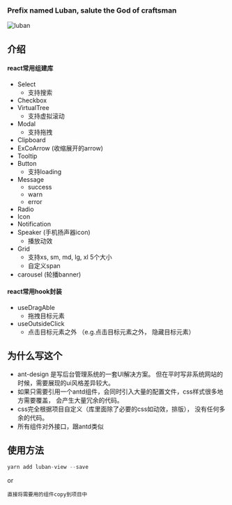 ### Prefix named Luban, salute the God of craftsman

![luban](https://shengun-blog.oss-cn-hangzhou.aliyuncs.com/luban.png)

## 介绍
#### react常用组建库
- Select 
  - 支持搜索
- Checkbox
- VirtualTree
  - 支持虚拟滚动
- Modal
  - 支持拖拽
- Clipboard
- ExCoArrow  (收缩展开的arrow)
- Tooltip
- Button
  - 支持loading
- Message  
  - success
  - warn
  - error
- Radio
- Icon
- Notification
- Speaker  (手机扬声器icon)
  - 播放动效
- Grid
  - 支持xs, sm, md, lg, xl 5个大小
  - 自定义span
- carousel (轮播banner)


#### react常用hook封装
- useDragAble
  - 拖拽目标元素
- useOutsideClick
  - 点击目标元素之外 （e.g.点击目标元素之外， 隐藏目标元素）


## 为什么写这个

- ant-design 是写后台管理系统的一套UI解决方案。 但在平时写非系统网站的时候，需要展现的ui风格差异较大。 
- 如果只需要引用一个antd组件，会同时引入大量的配置文件，css样式很多地方需要覆盖， 会产生大量冗余的代码。
- css完全根据项目自定义（库里面除了必要的css如动效，排版）， 没有任何多余的代码。
- 所有组件对外接口，跟antd类似


## 使用方法 
```js
yarn add luban-view --save
```
or 

```text
直接将需要用的组件copy到项目中
```



